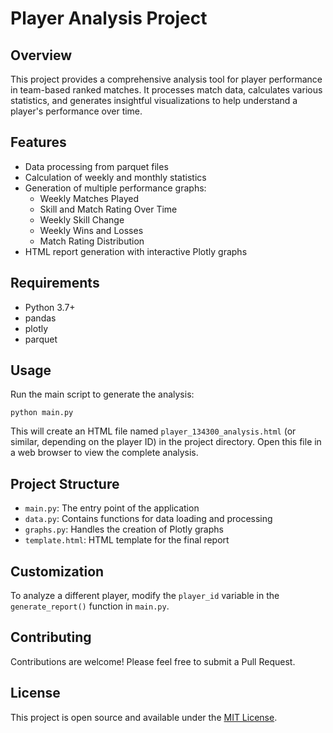 # Player Analysis Project

## Overview

This project provides a comprehensive analysis tool for player performance in team-based ranked matches. It processes match data, calculates various statistics, and generates insightful visualizations to help understand a player's performance over time.

## Features

- Data processing from parquet files
- Calculation of weekly and monthly statistics
- Generation of multiple performance graphs:
  - Weekly Matches Played
  - Skill and Match Rating Over Time
  - Weekly Skill Change
  - Weekly Wins and Losses
  - Match Rating Distribution
- HTML report generation with interactive Plotly graphs

## Requirements

- Python 3.7+
- pandas
- plotly
- parquet

## Usage

Run the main script to generate the analysis:

```
python main.py
```

This will create an HTML file named `player_134300_analysis.html` (or similar, depending on the player ID) in the project directory. Open this file in a web browser to view the complete analysis.

## Project Structure

- `main.py`: The entry point of the application
- `data.py`: Contains functions for data loading and processing
- `graphs.py`: Handles the creation of Plotly graphs
- `template.html`: HTML template for the final report

## Customization

To analyze a different player, modify the `player_id` variable in the `generate_report()` function in `main.py`.

## Contributing

Contributions are welcome! Please feel free to submit a Pull Request.

## License

This project is open source and available under the [MIT License](LICENSE).

